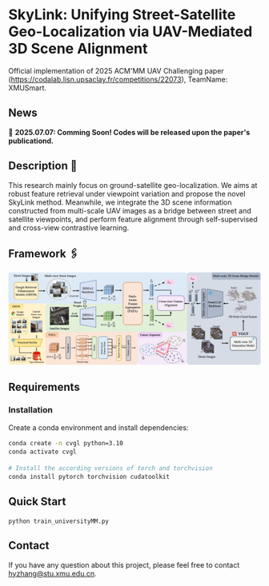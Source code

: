 # SkyLink: Unifying Street-Satellite Geo-Localization via UAV-Mediated 3D Scene Alignment
Official implementation of 2025 ACM'MM UAV Challenging paper (https://codalab.lisn.upsaclay.fr/competitions/22073), TeamName: XMUSmart.

## News
🚩 **2025.07.07: Comming Soon! Codes will be released upon the paper's publicationd.**

## Description 📜
This research mainly focus on ground-satellite geo-localization. We aims at robust feature retrieval under viewpoint variation and propose the novel SkyLink method. Meanwhile, we integrate the 3D scene information constructed from multi-scale UAV images as a bridge between street and satellite viewpoints, and perform feature alignment through self-supervised and cross-view contrastive learning.

## Framework 🖇️
<td style="text-align: center"><img src="./figures/overview.jpg" alt="Framework" width="850"></td>

## Requirements
### Installation
Create a conda environment and install dependencies:
```bash
conda create -n cvgl python=3.10
conda activate cvgl

# Install the according versions of torch and torchvision
conda install pytorch torchvision cudatoolkit
```

## Quick Start
```
python train_universityMM.py
```

## Contact
If you have any question about this project, please feel free to contact hyzhang@stu.xmu.edu.cn.
